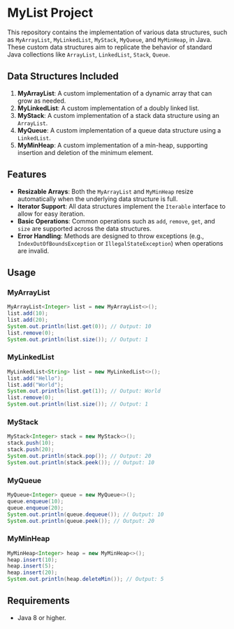 # MyList Project

This repository contains the implementation of various data structures, such as `MyArrayList`, `MyLinkedList`, `MyStack`, `MyQueue`, and `MyMinHeap`, in Java. These custom data structures aim to replicate the behavior of standard Java collections like `ArrayList`, `LinkedList`, `Stack`, `Queue`.

## Data Structures Included

1. **MyArrayList**: A custom implementation of a dynamic array that can grow as needed.
2. **MyLinkedList**: A custom implementation of a doubly linked list.
3. **MyStack**: A custom implementation of a stack data structure using an `ArrayList`.
4. **MyQueue**: A custom implementation of a queue data structure using a `LinkedList`.
5. **MyMinHeap**: A custom implementation of a min-heap, supporting insertion and deletion of the minimum element.

## Features

- **Resizable Arrays**: Both the `MyArrayList` and `MyMinHeap` resize automatically when the underlying data structure is full.
- **Iterator Support**: All data structures implement the `Iterable` interface to allow for easy iteration.
- **Basic Operations**: Common operations such as `add`, `remove`, `get`, and `size` are supported across the data structures.
- **Error Handling**: Methods are designed to throw exceptions (e.g., `IndexOutOfBoundsException` or `IllegalStateException`) when operations are invalid.

## Usage

### MyArrayList
```java
MyArrayList<Integer> list = new MyArrayList<>();
list.add(10);
list.add(20);
System.out.println(list.get(0)); // Output: 10
list.remove(0);
System.out.println(list.size()); // Output: 1
```

### MyLinkedList
```java
MyLinkedList<String> list = new MyLinkedList<>();
list.add("Hello");
list.add("World");
System.out.println(list.get(1)); // Output: World
list.remove(0);
System.out.println(list.size()); // Output: 1
```

### MyStack
```java
MyStack<Integer> stack = new MyStack<>();
stack.push(10);
stack.push(20);
System.out.println(stack.pop()); // Output: 20
System.out.println(stack.peek()); // Output: 10
```

### MyQueue
```java
MyQueue<Integer> queue = new MyQueue<>();
queue.enqueue(10);
queue.enqueue(20);
System.out.println(queue.dequeue()); // Output: 10
System.out.println(queue.peek()); // Output: 20
```

### MyMinHeap
```java
MyMinHeap<Integer> heap = new MyMinHeap<>();
heap.insert(10);
heap.insert(5);
heap.insert(20);
System.out.println(heap.deleteMin()); // Output: 5
```

## Requirements

- Java 8 or higher.

